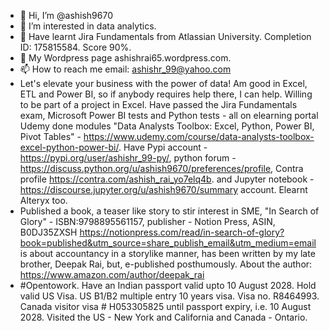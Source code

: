 - 👋 Hi, I’m @ashish9670
- 👀 I’m interested in data analytics.
- 🌱 Have learnt Jira Fundamentals from Atlassian University. Completion ID: 175815584. Score 90%.
- 💞️ My Wordpress page ashishrai65.wordpress.com.
- 📫 How to reach me email: ashishr_99@yahoo.com
- Let's elevate your business with the power of data! Am good in Excel, ETL and Power BI, so if anybody requires help there, I can help. Willing to be part of a project in Excel. Have passed the Jira Fundamentals exam, Microsoft Power BI tests and Python tests - all on elearning portal Udemy done modules "Data Analysts Toolbox: Excel, Python, Power BI, Pivot Tables" - https://www.udemy.com/course/data-analysts-toolbox-excel-python-power-bi/. Have Pypi account - https://pypi.org/user/ashishr_99-py/, python forum - https://discuss.python.org/u/ashish9670/preferences/profile, Contra profile https://contra.com/ashish_rai_yo7elq4b.  and Jupyter notebook - https://discourse.jupyter.org/u/ashish9670/summary account. Elearnt Alteryx too.
- Published a book, a teaser like story to stir interest in SME, "In Search of Glory" - ISBN:9798895561157, publisher - Notion Press, ASIN, ‎B0DJ35ZXSH https://notionpress.com/read/in-search-of-glory?book=published&utm_source=share_publish_email&utm_medium=email is about accountancy in a storylike manner, has been written by my late brother, Deepak Rai, but, e-published posthumously. About the author: https://www.amazon.com/author/deepak_rai
- #Opentowork. Have an Indian passport valid upto 10 August 2028. Hold valid US Visa. US B1/B2 multiple entry 10 years visa. Visa no. R8464993. Canada visitor visa # H053305825 until passport expiry, i.e. 10 August 2028. Visited the US - New York and California and Canada - Ontario.
<!---
ashish9670/ashish9670 is a ✨ special ✨ repository because its `README.md` (this file) appears on your GitHub profile.
You can click the Preview link to take a look at your changes.
--->
